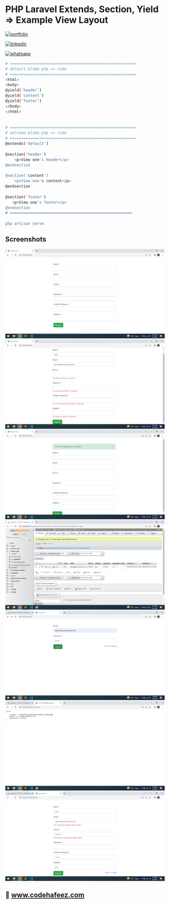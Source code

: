 # PHP Laravel Extends, Section, Yield => Example View Layout

[![portfolio](https://img.shields.io/badge/my_portfolio-000?style=for-the-badge&logo=ko-fi&logoColor=white)](https://www.codehafeez.com/)

[![linkedin](https://img.shields.io/badge/linkedin-0A66C2?style=for-the-badge&logo=linkedin&logoColor=white)](https://www.linkedin.com/in/codehafeez/)

[![whatsapp](https://img.shields.io/badge/whatsapp-GREEN?style=for-the-badge&logo=whatsapp&logoColor=white)](https://api.whatsapp.com/send?phone=923123349398)



```bash
# ========================================================
# default.blade.php => code
# ========================================================
<html>
<body>
@yield('header')
@yield('content')
@yield('footer')
</body>
</html>


# ========================================================
# welcome.blade.php => code
# ========================================================
@extends('default')

@section('header')
    <p>View one's header</p>
@endsection

@section('content')
    <p>View one's content</p>
@endsection

@section('footer')
   <p>View one's footer</p>
@endsection
# ======================================================

php artisan serve
```    


## Screenshots
![](https://raw.githubusercontent.com/codehafeez/laravel-example_form-validation-app3/main/Screenshots/Output-01.png)
![](https://raw.githubusercontent.com/codehafeez/laravel-example_form-validation-app3/main/Screenshots/Output-02.png)
![](https://raw.githubusercontent.com/codehafeez/laravel-example_form-validation-app3/main/Screenshots/Output-03.png)
![](https://raw.githubusercontent.com/codehafeez/laravel-example_form-validation-app3/main/Screenshots/Output-04.png)
![](https://raw.githubusercontent.com/codehafeez/laravel-example_form-validation-app3/main/Screenshots/Output-05.png)
![](https://raw.githubusercontent.com/codehafeez/laravel-example_form-validation-app3/main/Screenshots/Output-06.png)
![](https://raw.githubusercontent.com/codehafeez/laravel-example_form-validation-app3/main/Screenshots/Output-07.png)


## 🔗 www.codehafeez.com
